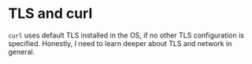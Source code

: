 # TLS and curl

`curl` uses default TLS installed in the OS, if no other TLS configuration is specified. Honestly, I need to learn deeper about TLS and network in general.

